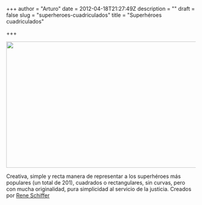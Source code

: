 +++
author = "Arturo"
date = 2012-04-18T21:27:49Z
description = ""
draft = false
slug = "superheroes-cuadriculados"
title = "Superhéroes cuadriculados"

+++

<img class="size-full wp-image-478" title="supercuadros" src="http://geeksan.com/wp-content/uploads/2012/04/supercuadros.png" alt="" width="605" height="336" />

Creativa, simple y recta manera de representar a los superhéroes más populares (un total de 201), cuadrados o rectangulares, sin curvas, pero con mucha originalidad, pura simplicidad al servicio de la justicia. Creados por <a href="http://squaredsuperheroes.reneschiffer.de/">Rene Schiffer</a>